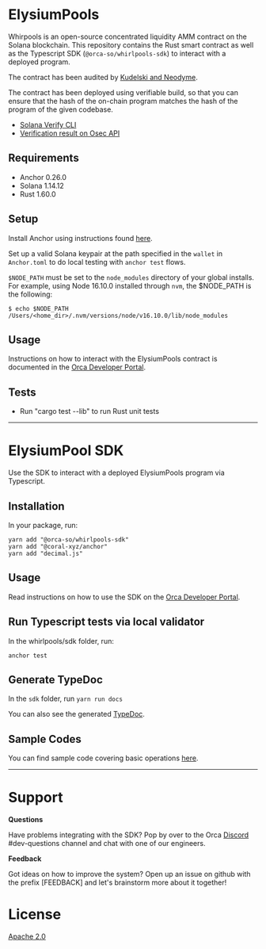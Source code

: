# ElysiumPools

Whirpools is an open-source concentrated liquidity AMM contract on the Solana blockchain.
This repository contains the Rust smart contract as well as the Typescript SDK (`@orca-so/whirlpools-sdk`) to interact with a deployed program.

The contract has been audited by [Kudelski and Neodyme](https://orca-so.gitbook.io/orca-developer-portal/whirlpools/overview#security-audits).

The contract has been deployed using verifiable build, so that you can ensure that the hash of the on-chain program matches the hash of the program of the given codebase.

- [Solana Verify CLI](https://github.com/Ellipsis-Labs/solana-verifiable-build)
- [Verification result on Osec API](https://verify.osec.io/status/whirLbMiicVdio4qvUfM5KAg6Ct8VwpYzGff3uctyCc)

## Requirements

- Anchor 0.26.0
- Solana 1.14.12
- Rust 1.60.0

## Setup

Install Anchor using instructions found [here](https://book.anchor-lang.com/getting_started/installation.html#anchor).

Set up a valid Solana keypair at the path specified in the `wallet` in `Anchor.toml` to do local testing with `anchor test` flows.

`$NODE_PATH` must be set to the `node_modules` directory of your global installs.
For example, using Node 16.10.0 installed through `nvm`, the $NODE_PATH is the following:

```
$ echo $NODE_PATH
/Users/<home_dir>/.nvm/versions/node/v16.10.0/lib/node_modules
```

## Usage

Instructions on how to interact with the ElysiumPools contract is documented in the [Orca Developer Portal](https://orca-so.gitbook.io/orca-developer-portal/orca/welcome).

## Tests

- Run "cargo test --lib" to run Rust unit tests

---

# ElysiumPool SDK

Use the SDK to interact with a deployed ElysiumPools program via Typescript.

## Installation

In your package, run:

```
yarn add "@orca-so/whirlpools-sdk"
yarn add "@coral-xyz/anchor"
yarn add "decimal.js"
```

## Usage

Read instructions on how to use the SDK on the [Orca Developer Portal](https://orca-so.gitbook.io/orca-developer-portal/orca/welcome).

## Run Typescript tests via local validator

In the whirlpools/sdk folder, run:

```
anchor test
```

## Generate TypeDoc

In the `sdk` folder, run `yarn run docs`

You can also see the generated [TypeDoc](https://orca-so.github.io/whirlpools/).

## Sample Codes

You can find sample code covering basic operations [here](https://github.com/everlastingsong/tour-de-whirlpool/tree/main/src/EN).

---

# Support

**Questions**

Have problems integrating with the SDK? Pop by over to the Orca [Discord](https://discord.gg/nSwGWn5KSG) #dev-questions channel and chat with one of our engineers.

**Feedback**

Got ideas on how to improve the system? Open up an issue on github with the prefix [FEEDBACK] and let's brainstorm more about it together!

# License

[Apache 2.0](https://choosealicense.com/licenses/apache-2.0/)
